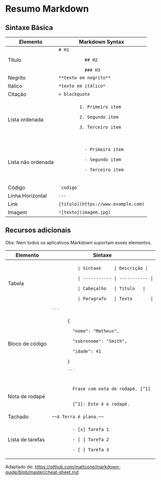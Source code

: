 # Resumo Markdown

## Sintaxe Básica
<table class="table table-bordered">
  <thead class="thead-light">
    <tr>
      <th>Elemento</th>
      <th>Markdown Syntax</th>
    </tr>
  </thead>
  <tbody>
    <tr>
      <td>Titulo</td>
      <td><code># H1<br>
          ## H2<br>
          ### H3</code></td>
    </tr>
    <tr>
      <td>Negrito</td>
      <td><code>**texto em negrito**</code></td>
    </tr>
    <tr>
      <td>Itálico</td>
      <td><code>*texto em itálico*</code></td>
    </tr>
    <tr>
      <td>Citação</td>
      <td><code>> blockquote</code></td>
    </tr>
    <tr>
      <td>Lista ordenada</td>
      <td><code>
        1. Primeiro item<br>
        2. Segundo item<br>
        3. Terceiro item<br>
      </code></td>
    </tr>
    <tr>
      <td>Lista não ordenada</td>
      <td>
        <code>
          - Primeiro item<br>
          - Segundo item<br>
          - Terceiro item<br>
        </code>
      </td>
    </tr>
    <tr>
      <td>Código</td>
      <td><code>`codigo`</code></td>
    </tr>
    <tr>
      <td>Linha Horizontal</td>
      <td><code>---</code></td>
    </tr>
    <tr>
      <td>Link</td>
      <td><code>[titulo](https://www.example.com)</code></td>
    </tr>
    <tr>
      <td>Imagem</td>
      <td><code>![texto](imagem.jpg)</code></td>
    </tr>
  </tbody>
</table>

## Recursos adicionais

Obs: Nem todos os aplicativos Markdown suportam esses elementos.

<table class="table table-bordered">
  <thead class="thead-light">
    <tr>
      <th>Elemento</th>
      <th>Sintaxe</th>
    </tr>
  </thead>
  <tbody>
    <tr>
      <td>Tabela</td>
      <td><code>
          | Sintaxe     | Descrição |<br>
          | ----------- | ----------- |<br>
          | Cabeçalho   | Titulo   |<br>
          | Paragrafo   | Texto       |
      </code></td>
    </tr>
    <tr>
      <td>Bloco de código</td>
      <td><code>```<br>
      {<br>
      &nbsp;&nbsp;"nome": "Matheus",<br>  
      &nbsp;&nbsp;"sobrenome": "Smith",<br>  
      &nbsp;&nbsp;"idade": 41<br>  
      }<br>
      ```
      </code></td>
    </tr>
    <tr>
      <td>Nota de rodapé</td>
      <td><code>
        Frase com nota de rodapé. [^1]<br><br>
        [^1]: Este é o rodapé.
      </code></td>
    </tr>
    <tr>
      <td>Tachado</td>
      <td><code>~~A Terra é plana.~~</code></td>
    </tr>
    <tr>
      <td>Lista de tarefas</td>
      <td><code>
        - [x] Tarefa 1<br>
        - [ ] Tarefa 2<br>
        - [ ] Tarefa 3
      </code></td>
    </tr>
  </tbody>
</table>

Adaptado de: https://github.com/mattcone/markdown-guide/blob/master/cheat-sheet.md
